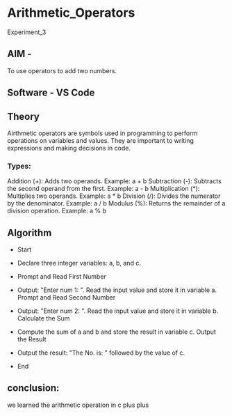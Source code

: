 # Arithmetic_Operators
Experiment_3

## AIM - 
To use operators to add two numbers.

## Software - VS Code

## Theory
Airthmetic operators are symbols used in programming to perform operations on variables and values. They are important to writing expressions and making decisions in code.

### Types: 
Addition (+): Adds two operands.
Example: a + b
Subtraction (-): Subtracts the second operand from the first.
Example: a - b
Multiplication (*): Multiplies two operands.
Example: a * b
Division (/): Divides the numerator by the denominator.
Example: a / b
Modulus (%): Returns the remainder of a division operation.
Example: a % b

## Algorithm 

* Start
* Declare three integer variables: a, b, and c.
* Prompt and Read First Number

* Output: "Enter num 1: ".
Read the input value and store it in variable a.
Prompt and Read Second Number

* Output: "Enter num 2: ".
Read the input value and store it in variable b.
Calculate the Sum

* Compute the sum of a and b and store the result in variable c.
Output the Result

* Output the result: "The No. is: " followed by the value of c.
* End

## conclusion: 
we learned the arithmetic operation in c plus plus 
